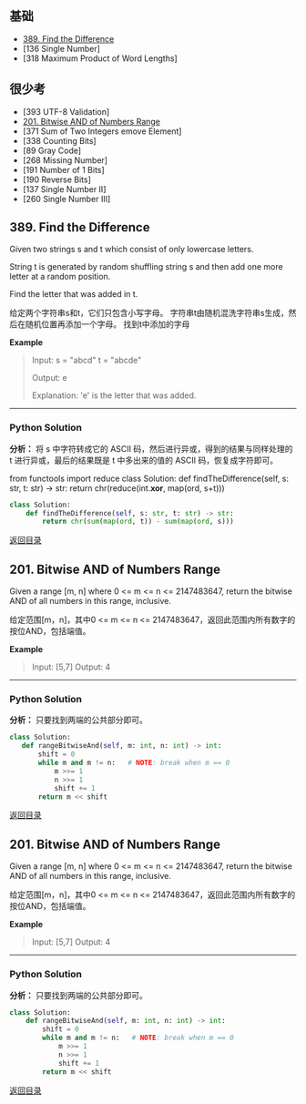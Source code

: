 <span id = "00"></span>
## 基础
 - [389. Find the Difference](#389-find-the-difference)
 - [136	Single Number]
 - [318	Maximum Product of Word Lengths]
## 很少考			
 - [393	UTF-8 Validation]
 - [201. Bitwise AND of Numbers Range](#201-bitwise-and-of-numbers-range)
 - [371	Sum of Two Integers emove Element]
 - [338	Counting Bits]
 - [89	Gray Code]
 - [268	Missing Number]
 - [191	Number of 1 Bits]
 - [190	Reverse Bits]
 - [137	Single Number II]
 - [260	Single Number III]


## 389. Find the Difference

Given two strings s and t which consist of only lowercase letters.

String t is generated by random shuffling string s and then add one more letter at a random position.

Find the letter that was added in t.

给定两个字符串s和t，它们只包含小写字母。 字符串t由随机混洗字符串s生成，然后在随机位置再添加一个字母。 找到t中添加的字母

**Example**

> Input:
> s = "abcd"
> t = "abcde"
>
> Output:
> e
>
> Explanation:
> 'e' is the letter that was added.

---

### Python Solution
**分析：** 将 s 中字符转成它的 ASCII 码，然后进行异或，得到的结果与同样处理的 t 进行异或，最后的结果既是 t 中多出来的值的 ASCII 码，恢复成字符即可。

from functools import reduce
class Solution:
    def findTheDifference(self, s: str, t: str) -> str:
        return chr(reduce(int.__xor__, map(ord, s+t)))

```python
class Solution:
    def findTheDifference(self, s: str, t: str) -> str:
        return chr(sum(map(ord, t)) - sum(map(ord, s)))
```

[返回目录](#00)


## 201. Bitwise AND of Numbers Range

Given a range [m, n] where 0 <= m <= n <= 2147483647, return the bitwise AND of all numbers in this range, inclusive.

给定范围[m，n]，其中0 <= m <= n <= 2147483647，返回此范围内所有数字的按位AND，包括端值。

**Example**

> Input: [5,7]
> Output: 4

---

### Python Solution
**分析：** 只要找到两端的公共部分即可。

```python
class Solution:
   def rangeBitwiseAnd(self, m: int, n: int) -> int:
       shift = 0
       while m and m != n:   # NOTE: break when m == 0
           m >>= 1
           n >>= 1
           shift += 1
       return m << shift
```

 [返回目录](#00)

## 201. Bitwise AND of Numbers Range

Given a range [m, n] where 0 <= m <= n <= 2147483647, return the bitwise AND of all numbers in this range, inclusive.

给定范围[m，n]，其中0 <= m <= n <= 2147483647，返回此范围内所有数字的按位AND，包括端值。

**Example**

> Input: [5,7]
> Output: 4

---

### Python Solution
**分析：** 只要找到两端的公共部分即可。

```python
class Solution:
    def rangeBitwiseAnd(self, m: int, n: int) -> int:
        shift = 0
        while m and m != n:   # NOTE: break when m == 0
            m >>= 1
            n >>= 1
            shift += 1
        return m << shift
```

[返回目录](#00)
